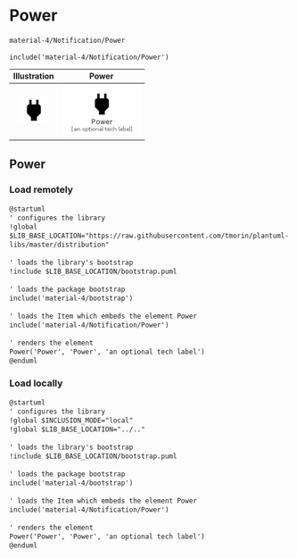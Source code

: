 # Power


```text
material-4/Notification/Power
```

```text
include('material-4/Notification/Power')
```



| Illustration | Power |
| :---: | :---: |
| ![illustration for Illustration](../../material-4/Notification/Power.png) | ![illustration for Power](../../material-4/Notification/Power.Local.png) |




## Power

### Load remotely
```plantuml
@startuml
' configures the library
!global $LIB_BASE_LOCATION="https://raw.githubusercontent.com/tmorin/plantuml-libs/master/distribution"

' loads the library's bootstrap
!include $LIB_BASE_LOCATION/bootstrap.puml

' loads the package bootstrap
include('material-4/bootstrap')

' loads the Item which embeds the element Power
include('material-4/Notification/Power')

' renders the element
Power('Power', 'Power', 'an optional tech label')
@enduml
```

### Load locally
```plantuml
@startuml
' configures the library
!global $INCLUSION_MODE="local"
!global $LIB_BASE_LOCATION="../.."

' loads the library's bootstrap
!include $LIB_BASE_LOCATION/bootstrap.puml

' loads the package bootstrap
include('material-4/bootstrap')

' loads the Item which embeds the element Power
include('material-4/Notification/Power')

' renders the element
Power('Power', 'Power', 'an optional tech label')
@enduml
```

